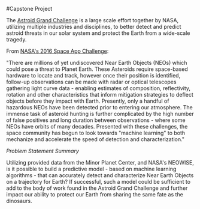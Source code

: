 #Capstone Project 

The [Astroid Grand Challenge](https://www.nasa.gov/feature/what-is-the-asteroid-grand-challenge) is a large scale effort together by NASA, utilizing multiple industries and disciplines, to better detect and predict astroid threats in our solar system and protect the Earth from a wide-scale tragedy.

From [NASA's 2016 Space App Challenge](https://2016.spaceappschallenge.org/challenges/solar-system/near-earth-objects-machine-learning):

"There are millions of yet undiscovered Near Earth Objects (NEOs) which could pose a threat to Planet Earth. These Asteroids require space-based hardware to locate and track, however once their position is identified, follow-up observations can be made with radar or optical telescopes gathering light curve data - enabling estimates of composition, reflectivity, rotation and other characteristics that inform mitigation strategies to deflect objects before they impact with Earth. Presently, only a handful of hazardous NEOs have been detected prior to entering our atmosphere. The immense task of asteroid hunting is further complicated by the high number of false positives and long duration between observations - where some NEOs have orbits of many decades. Presented with these challenges, the space community has begun to look towards "machine learning" to both mechanize and accelerate the speed of detection and characterization."

*Problem Statement Summary*

Utilizing provided data from the Minor Planet Center, and NASA's NEOWISE, is it possible to build a predictive model - based on machine learning algorithms - that can accurately detect and characterize Near Earth Objects on a trajectory for Earth?  If successful, such a model could be sufficient to add to the body of work found in the Astroid Grand Challenge and further impact our ability to protect our Earth from sharing the same fate as the dinosaurs.  



